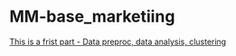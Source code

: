 # MM-base_marketiing
[This is a frist part - Data preproc, data analysis, clustering](https://drive.google.com/file/d/1tEACwLO6N5IbORgAYWugcvjMbuIcDR23/view?usp=sharing)
